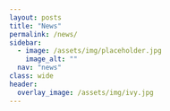 ```yaml
---
layout: posts
title: "News"
permalink: /news/
sidebar:
  - image: /assets/img/placeholder.jpg
    image_alt: ""
  nav: "news"
class: wide
header:
  overlay_image: /assets/img/ivy.jpg
---
```


